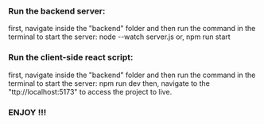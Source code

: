 ### Run the backend server:
first, navigate inside the "backend" folder and then run the command in the terminal to start the server:
node --watch server.js
or,
npm run start


### Run the client-side react script:
first, navigate inside the "backend" folder and then run the command in the terminal to start the server:
npm run dev
then, navigate to the "ttp://localhost:5173" to access the project to live.


### ENJOY !!!
